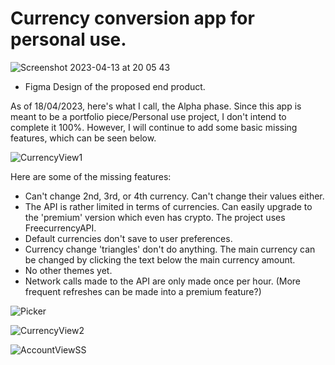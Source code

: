 # Currency conversion app for personal use. 



![Screenshot 2023-04-13 at 20 05 43](https://user-images.githubusercontent.com/119931873/231872100-d29b80c9-64df-4aae-9079-5137941a95b4.jpg)

- Figma Design of the proposed end product.

As of 18/04/2023, here's what I call, the Alpha phase. Since this app is meant to be a portfolio piece/Personal use project, I don't intend to complete it 100%. However, I will continue to add some basic missing features, which can be seen below.


![CurrencyView1](https://user-images.githubusercontent.com/119931873/232620424-b8f14662-7291-4b6e-82d3-d934489eb2f1.png)


Here are some of the missing features: 
- Can't change 2nd, 3rd, or 4th currency. Can't change their values either.
- The API is rather limited in terms of currencies. Can easily upgrade to the 'premium' version which even has crypto. The project uses FreecurrencyAPI.
- Default currencies don't save to user preferences.
- Currency change 'triangles' don't do anything. The main currency can be changed by clicking the text below the main currency amount.
- No other themes yet.
- Network calls made to the API are only made once per hour. (More frequent refreshes can be made into a premium feature?)

![Picker](https://user-images.githubusercontent.com/119931873/232621278-463495ec-79d0-48f4-bc8a-44954784cc5f.png)

![CurrencyView2](https://user-images.githubusercontent.com/119931873/232621317-9757980d-c39c-4798-95e2-f6edf7aec199.png)

![AccountViewSS](https://user-images.githubusercontent.com/119931873/232621351-a3b0d17a-9685-42e6-8ffa-a46a8673b32d.png)
